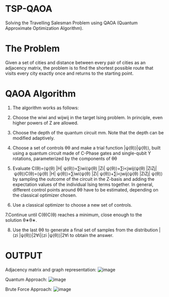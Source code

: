# TSP-QAOA
Solving the Travelling Salesman Problem using QAOA (Quantum Approximate Optimization Algorithm). 

# The Problem
Given a set of cities and distance between every pair of cities as an adjacency matrix, the problem is to find the shortest possible route that visits every city exactly once and returns to the starting point.

# QAOA Algorithm
1. The algorithm works as follows:
2. Choose the wiwi and wijwij in the target Ising problem. In principle, even higher powers of Z are allowed.
3. Choose the depth of the quantum circuit mm. Note that the depth can be modified adaptively.
4. Choose a set of controls θθ and make a trial function |ψ(θ)⟩|ψ(θ)⟩, built using a quantum circuit made of C-Phase gates and single-qubit Y rotations, parameterized by the components of θθ
5. Evaluate
C(θ)=⟨ψ(θ) |H| ψ(θ)⟩=∑iwi⟨ψ(θ) |Zi| ψ(θ)⟩+∑i<jwij⟨ψ(θ) |ZiZj| ψ(θ)⟩C(θ)=⟨ψ(θ) |H| ψ(θ)⟩=∑iwi⟨ψ(θ) |Zi| ψ(θ)⟩+∑i<jwij⟨ψ(θ) |ZiZj| ψ(θ)⟩
by sampling the outcome of the circuit in the Z-basis and adding the expectation values of the individual Ising terms together. In general, different control points around θθ have to be estimated, depending on the classical optimizer chosen.

6. Use a classical optimizer to choose a new set of controls.

7.Continue until C(θ)C(θ) reaches a minimum, close enough to the solution θ∗θ∗.

8. Use the last θθ to generate a final set of samples from the distribution |⟨zi |ψ(θ)⟩|2∀i|⟨zi |ψ(θ)⟩|2∀i to obtain the answer.


# OUTPUT
Adjacency matrix and graph representation:
![image](https://user-images.githubusercontent.com/35892971/144970727-c294dd2d-e6b4-476d-a4fc-869385d07ba0.png)

Quantum Approach:
![image](https://user-images.githubusercontent.com/35892971/144970780-8ab5f5ba-236a-4bbd-b8cb-451424ddbe76.png)

Brute Force Approach:
![image](https://user-images.githubusercontent.com/35892971/144970808-55f00135-ab66-4170-b2be-d64f7237d3ad.png)


